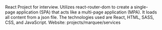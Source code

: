 React Project for interview. Utilizes react-router-dom to create a single-page application (SPA) that acts like a multi-page application (MPA). It loads all content from a json file. The technologies used are React, HTML, SASS, CSS, and JavaScript. Website: projects/marquee/services
